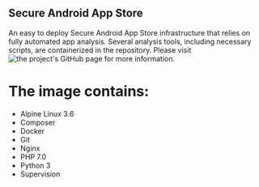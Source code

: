 Secure Android App Store
------------------------

An easy to deploy Secure Android App Store infrastructure that relies on fully automated app analysis. Several analysis tools, including necessary scripts, are containerized in the repository. Please visit ![the project's GitHub page](https://github.com/LedoKun/secure-android-app-store) for more information.


The image contains:
==================

* Alpine Linux 3.6
* Composer
* Docker
* Git
* Nginx
* PHP 7.0
* Python 3
* Supervision
